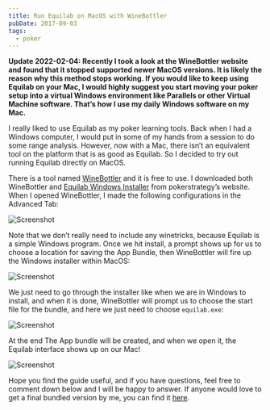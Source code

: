 ```yaml
---
title: Run Equilab on MacOS with WineBottler
pubDate: 2017-09-03
tags:
  - poker
---
```


**Update 2022-02-04: Recently I took a look at the WineBottler website and found that it stopped supported newer MacOS versions. It is likely the reason why this method stops working. If you would like to keep using Equilab on your Mac, I would highly suggest you start moving your poker setup into a virtual Windows environment like Parallels or other Virtual Machine software. That’s how I use my daily Windows software on my Mac.**

I really liked to use Equilab as my poker learning tools. Back when I had a Windows computer, I would put in some of my hands from a session to do some range analysis. However, now with a Mac, there isn’t an equivalent tool on the platform that is as good as Equilab. So I decided to try out running Equilab directly on MacOS.

There is a tool named [WineBottler](http://winebottler.kronenberg.org/) and it is free to use. I downloaded both WineBottler and [Equilab Windows Installer](https://www.pokerstrategy.com/poker-software-tools/equilab-holdem/) from pokerstrategy’s website. When I opened WineBottler, I made the following configurations in the Advanced Tab:

![Screenshot](/equilab-0.png)

Note that we don’t really need to include any winetricks, because Equilab is a simple Windows program. Once we hit install, a prompt shows up for us to choose a location for saving the App Bundle, then WineBottler will fire up the Windows installer within MacOS:

![Screenshot](/equilab-1.png)

We just need to go through the installer like when we are in Windows to install, and when it is done, WineBottler will prompt us to choose the start file for the bundle, and here we just need to choose `equilab.exe`:

![Screenshot](/equilab-2.png)

At the end The App bundle will be created, and when we open it, the Equilab interface shows up on our Mac!

![Screenshot](/equilab-3.png)

Hope you find the guide useful, and if you have questions, feel free to comment down below and I will be happy to answer. If anyone would love to get a final bundled version by me, you can find it [here](https://drive.google.com/file/d/0BxVaAslT4zEtMzVoZkRlMHBjRGs/view?usp=sharing).